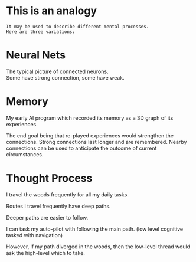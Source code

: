 This is an analogy  
==================
    It may be used to describe different mental processes.
    Here are three variations:

Neural Nets
===========
The typical picture of connected neurons.  
Some have strong connection, some have weak.

Memory
======
My early AI program which recorded its memory as
a 3D graph of its experiences.  

The end goal being that re-played experiences
would strengthen the connections.  Strong connections
last longer and are remembered.  Nearby connections
can be used to anticipate the outcome of current circumstances.

Thought Process
==============

I travel the woods frequently for all my daily tasks.

Routes I travel frequently have deep paths.

Deeper paths are easier to follow.

I can task my auto-pilot with following the main path.
(low level cognitive tasked with navigation)

However, if my path diverged in the woods,
then the low-level thread would ask the high-level which to take.


